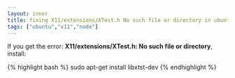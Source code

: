 ```yaml
---
layout: inner
title: fixing X11/extensions/XTest.h No such file or directory in ubuntu
tags: ["ubuntu","x11","node"]
---
```

If you get the error: <b>X11/extensions/XTest.h: No such file or directory</b>, install:

{% highlight bash %}
sudo apt-get install libxtst-dev
{% endhighlight %}
